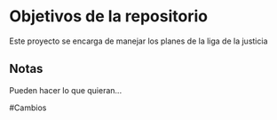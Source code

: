 # Objetivos de la repositorio

Este proyecto se encarga de manejar los planes de la liga de la justicia


## Notas
Pueden hacer lo que quieran...


#Cambios
